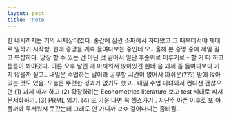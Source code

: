 ```yaml
---
layout: post
title: 'note'
---
```


한 네시까지는 거의 시체상태였다. 중간에 잠깐 소파에서 자다왔고 그 때부터서야 제대로 일하기 시작함. 원래 증명을 계속 들여다보는 중인데 오.. 올해 본 증명 중에 제일 길고 복잡하다. 당장 할 수 있는 건 아닌 것 같아서 일단 후순위로 미루기로 - 할 거 다 하고 틈틈이 봐야것다. 이른 오후 날린 게 아까워서 앉아있긴 한데 음 과제 좀 들여다보다 가지 않을까 싶고.. 내일은 수업하는 날이라 공부할 시간이 없어서 아쉬운(???) 맘에 앉아있는 것도 있음. 오늘은 뚜렷한 성과가 없기도 했고.. 내일 수업 다녀와서 컨디션 괜찮으면 (1) 과제 마저 하고 (2) 확장하려는 Econometrics literature 보고 test 제대로 짜서 문서화하기. (3) PRML 읽기. (4) 또 기운 나면 꼭 헬스가기.. 지난주 아픈 이후로 또 아플까봐 무서워서 못갔는데 그래도 안 가니까 ㄹㅇ 걸어다니는 좀비됨. 
